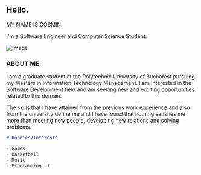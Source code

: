 ## Hello. 

MY NAME IS COSMIN.

I'm a Software Engineer and Computer Science Student.


![Image](https://github.com/cosminnpetre/cosminnpetre.github.io/blob/main/profile.jpg)


### ABOUT ME
I am a graduate student at the Polytechnic University of Bucharest pursuing my Masters in Information Technology Management. I am interested in the Software Development field and am seeking new and exciting opportunities related to this domain.

The skills that I have attained from the previous work experience and also from the university define me and I have found that nothing satisfies me more than meeting new people, developing new relations and solving problems. 

```markdown
# Hobbies/Interests

- Games
- Basketball
- Music
- Programming :)
